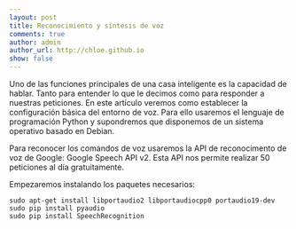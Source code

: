 ```yaml
---
layout: post
title: Reconocimiento y síntesis de voz
comments: true
author: admin
author_url: http://chloe.github.io
show: false
---
```


Uno de las funciones principales de una casa inteligente es la capacidad de hablar. Tanto para entender lo que le decimos como para responder a nuestras peticiones. En este artículo veremos como establecer la configuración básica del entorno de voz. Para ello usaremos el lenguaje de programación Python y supondremos que disponemos de un sistema operativo basado en Debian.

Para reconocer los comandos de voz usaremos la API de reconocimento de voz de Google: Google Speech API v2. Esta API nos permite realizar 50 peticiones al día gratuitamente. 

Empezaremos instalando los paquetes necesarios:

```
sudo apt-get install libportaudio2 libportaudiocpp0 portaudio19-dev
sudo pip install pyaudio
sudo pip install SpeechRecognition
```



